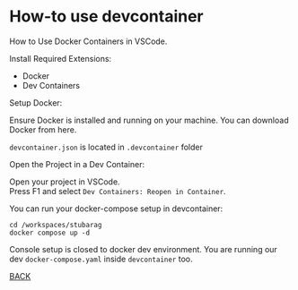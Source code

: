 # How-to use devcontainer

How to Use Docker Containers in VSCode.

Install Required Extensions:

- Docker
- Dev Containers  
  
Setup Docker:

Ensure Docker is installed and running on your machine. You can download Docker from here.  

`devcontainer.json` is located in `.devcontainer` folder  

Open the Project in a Dev Container:  

Open your project in VSCode.  
Press F1 and select `Dev Containers: Reopen in Container`.

You can run your docker-compose setup in devcontainer:
```
cd /workspaces/stubarag  
docker compose up -d
```

Console setup is closed to docker dev environment. 
You are running our dev `docker-compose.yaml` inside `devcontainer` too.  

[BACK](README.md)  

